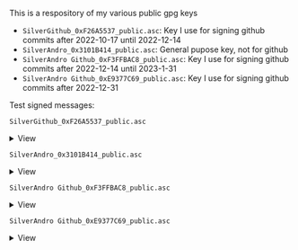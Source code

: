 This is a respository of my various public gpg keys

- `SilverGithub_0xF26A5537_public.asc`: Key I use for signing github commits after 2022-10-17 until 2022-12-14
- `SilverAndro_0x3101B414_public.asc`: General pupose key, not for github
- `SilverAndro Github_0xF3FFBAC8_public.asc`: Key I use for signing github commits after 2022-12-14 until 2023-1-31
- `SilverAndro Github_0xE9377C69_public.asc`: Key I use for signing github commits after 2022-12-31

Test signed messages:

`SilverGithub_0xF26A5537_public.asc`
<details>
  <summary>View</summary>
  
```
-----BEGIN PGP SIGNED MESSAGE-----
Hash: SHA512

Hello world!
-----BEGIN PGP SIGNATURE-----

iHUEARYKAB0WIQR9zh3/6pDCYhCgOcTrl0l48mpVNwUCY04IBwAKCRDrl0l48mpV
N1LsAQCC0jaEAq6L8OIbv5JTUt/Wqkg901azT4IovzEiNP0ryAEAvKxFBLQ/V96b
oqWEcx+7JOnclL0J11bcjbFnUq42Uwg=
=t1KR
-----END PGP SIGNATURE-----
```
</details>

`SilverAndro_0x3101B414_public.asc`
<details>
  <summary>View</summary>
  
```
-----BEGIN PGP SIGNED MESSAGE-----
Hash: SHA512

Hello world!
-----BEGIN PGP SIGNATURE-----

iHUEARYKAB0WIQSfDAGaycrhFitm9Mxc0uO3MQG0FAUCY04ISwAKCRBc0uO3MQG0
FKY8AQCfbxZd/jiA4TPjZwYWByBC7PeyowAWY/mGsDz6v46hZwD9H2PzqCZdbkpY
4AXywAfDGnC7i7FeyqmTnyKI81lBUwM=
=pXYh
-----END PGP SIGNATURE-----
```
</details>

`SilverAndro Github_0xF3FFBAC8_public.asc`
<details>
  <summary>View</summary>

```
-----BEGIN PGP SIGNED MESSAGE-----
Hash: SHA512

Hello world!
-----BEGIN PGP SIGNATURE-----

iHUEARYKAB0WIQTB06Zybggbv3mzV4EHlqcC8/+6yAUCY5pg+wAKCRAHlqcC8/+6
yHnUAQDXAIhXbLjc3zCHhYKvX66Ld1h+J9Por5sNC3fB2ThArwEA82YK3x1oazrx
tfz1pr8ckm4KUhuAhqiVxVnXeKsgRg0=
=QKLZ
-----END PGP SIGNATURE-----
```
</details>

`SilverAndro Github_0xE9377C69_public.asc`
<details>
  <summary>View</summary>

```
-----BEGIN PGP SIGNED MESSAGE-----
Hash: SHA512

Hello world!
-----BEGIN PGP SIGNATURE-----

iHUEARYKAB0WIQTWfHkCnJ41MPEzLWbPnZDE6Td8aQUCY9m1FQAKCRDPnZDE6Td8
aQpyAP9hQ84O0rMEekgxinPqs8VYew4X9lcNarnd5LdIVoYsxAEA2PjFcZPili5T
mErqESxAzRjMAEzG4b3pe1lYlNtKlgo=
=rO64
-----END PGP SIGNATURE-----
```
</details>